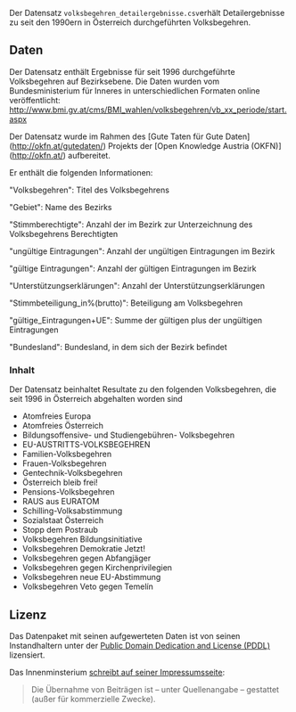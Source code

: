 Der Datensatz ```volksbegehren_detailergebnisse.csv```erhält Detailergebnisse zu seit den 1990ern in Österreich durchgeführten Volksbegehren.

## Daten
Der Datensatz enthält Ergebnisse für seit 1996 durchgeführte Volksbegehren auf Bezirksebene. Die Daten wurden vom Bundesministerium für Inneres in unterschiedlichen Formaten online veröffentlicht: http://www.bmi.gv.at/cms/BMI_wahlen/volksbegehren/vb_xx_periode/start.aspx

Der Datensatz wurde im Rahmen des [Gute Taten für Gute Daten] (http://okfn.at/gutedaten/) Projekts der [Open Knowledge Austria (OKFN)] (http://okfn.at/) aufbereitet. 

Er enthält die folgenden Informationen:

"Volksbegehren": Titel des Volksbegehrens

"Gebiet": Name des Bezirks

"Stimmberechtigte": Anzahl der im Bezirk zur Unterzeichnung des Volksbegehrens Berechtigten

"ungültige Eintragungen": Anzahl der ungültigen Eintragungen im Bezirk

"gültige Eintragungen": Anzahl der gültigen Eintragungen im Bezirk

"Unterstützungserklärungen": Anzahl der Unterstützungserklärungen

"Stimmbeteiligung_in%(brutto)": Beteiligung am Volksbegehren	

"gültige_Eintragungen+UE": Summe der gültigen plus der ungültigen Eintragungen

"Bundesland": Bundesland, in dem sich der Bezirk befindet

### Inhalt

Der Datensatz beinhaltet Resultate zu den folgenden Volksbegehren, die seit 1996 in Österreich abgehalten worden sind
* Atomfreies Europa
* Atomfreies Österreich
* Bildungsoffensive- und Studiengebühren- Volksbegehren
* EU-AUSTRITTS-VOLKSBEGEHREN
* Familien-Volksbegehren
* Frauen-Volksbegehren
* Gentechnik-Volksbegehren
* Österreich bleib frei!
* Pensions-Volksbegehren
* RAUS aus EURATOM
* Schilling-Volksabstimmung
* Sozialstaat Österreich
* Stopp dem Postraub
* Volksbegehren Bildungsinitiative
* Volksbegehren Demokratie Jetzt!
* Volksbegehren gegen Abfangjäger
* Volksbegehren gegen Kirchenprivilegien
* Volksbegehren neue EU-Abstimmung
* Volksbegehren Veto gegen Temelín

## Lizenz
Das Datenpaket mit seinen aufgewerteten Daten ist von seinen Instandhaltern unter der [Public Domain Dedication and License (PDDL)](http://opendatacommons.org/licenses/pddl/1.0/) lizensiert.

Das Innenminsterium [schreibt auf seiner Impressumsseite](http://www.bmi.gv.at/cms/bmi_impressum/):
> Die Übernahme von Beiträgen ist – unter Quellenangabe – gestattet (außer für kommerzielle Zwecke).
